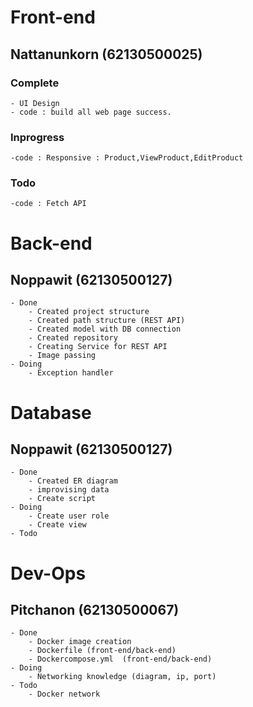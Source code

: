 # Front-end
## Nattanunkorn (62130500025)
### Complete
    - UI Design
    - code : build all web page success.
    

### Inprogress
    -code : Responsive : Product,ViewProduct,EditProduct
### Todo
    -code : Fetch API
    
# Back-end
## Noppawit (62130500127)
    - Done
        - Created project structure
        - Created path structure (REST API)
        - Created model with DB connection
        - Created repository
        - Creating Service for REST API
        - Image passing
    - Doing
        - Exception handler
        
# Database
## Noppawit (62130500127)
    - Done
        - Created ER diagram
        - improvising data
        - Create script
    - Doing
        - Create user role
        - Create view
    - Todo
        
# Dev-Ops 
## Pitchanon (62130500067)
    - Done
        - Docker image creation 
        - Dockerfile (front-end/back-end)
        - Dockercompose.yml  (front-end/back-end)
    - Doing
        - Networking knowledge (diagram, ip, port)
    - Todo
        - Docker network 

    
